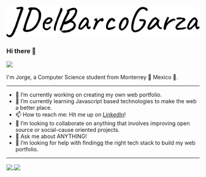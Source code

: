 <p align="center">
  <a href="https://www.linkedin.com/in/jdelbarco/"><img src="https://github.com/Jdelbarcogarza/Jdelbarcogarza/blob/main/brand%20name.png"</img></a>
</p>

### Hi there 👋

![](https://komarev.com/ghpvc/?username=Jdelbarcogarza&color=brightgreen&label=PROFILE+VIEWS)

I'm Jorge, a Computer Science student from Monterrey 🤠 Mexico 🌵.

---

- 🔭 I’m currently working on creating my own web portfolio.
- 🌱 I’m currently learning Javascript based technologies to make the web a better place.
- 📫 How to reach me: Hit me up on <a href="https://www.linkedin.com/in/jdelbarco/">LinkedIn</a>!
- 👯 I’m looking to collaborate on anything that involves improving open source or social-cause oriented projects.
- 💬 Ask me about ANYTHING!
- 🤔 I’m looking for help with findingg the right tech stack to build my web portfolio.

---

<a href="https://github.com/anuraghazra/github-readme-stats">
  <img align="center" src="https://github-readme-stats.vercel.app/api?username=Jdelbarcogarza&show_icons=true&theme=chartreuse-dark" />
</a>


<a  href="https://github.com/anuraghazra/github-readme-stats">
  <img align="center" src="https://github-readme-stats.vercel.app/api/top-langs/?username=Jdelbarcogarza&layout=compact&theme=chartreuse-dark" />
</a>
<!--
-->

